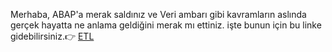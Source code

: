Merhaba, ABAP'a merak saldınız ve Veri ambarı gibi kavramların aslında gerçek hayatta ne anlama geldiğini merak mı ettiniz. işte bunun için bu linke gidebilirsiniz.👉 [ETL](https://github.com/symsrsy/ABAP_NOTLARI_PUBLIC/blob/main/ETL.md)
